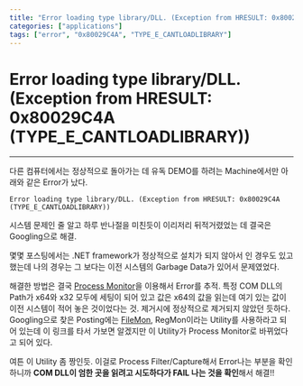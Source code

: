 ```yaml
---
title: "Error loading type library/DLL. (Exception from HRESULT: 0x80029C4A (TYPE_E_CANTLOADLIBRARY))"
categories: ["applications"]
tags: ["error", "0x80029C4A", "TYPE_E_CANTLOADLIBRARY"]
---
```


# Error loading type library/DLL. (Exception from HRESULT: 0x80029C4A (TYPE_E_CANTLOADLIBRARY))
___

다른 컴퓨터에서는 정상적으로 돌아가는 데 유독 DEMO를 하려는 Machine에서만 아래와 같은 Error가 났다.

	Error loading type library/DLL. (Exception from HRESULT: 0x80029C4A (TYPE_E_CANTLOADLIBRARY))

시스템 문제인 줄 알고 하루 반나절을 미친듯이 이리저리 뒤적거렸었는 데 결국은 Googling으로 해결.

몇몇 포스팅에서는 .NET framework가 정상적으로 설치가 되지 않아서 인 경우도 있고 했는데 나의 경우는 그 보다는 이전 시스템의 Garbage Data가 있어서 문제였었다.

해결한 방법은 결국 [Process Monitor][ProcessMonitor]을 이용해서 Error를 추적.
특정 COM DLL의 Path가 x64와 x32 모두에 세팅이 되어 있고 값은 x64의 값을 읽는데 여기 있는 값이 이전 시스템이 적어 놓은 것이었다는 것.
제거시에 정상적으로 제거되지 않았던 듯하다.
Googling으로 찾은 Posting에는 [FileMon][FileMon], RegMon이라는 Utility를 사용하라고 되어 있는데 이 링크를 타서 가보면 알겠지만 이 Utility가 Process Monitor로 바뀌었다고 되어 있다.

여튼 이 Utility 좀 짱인듯. 이걸로 Process Filter/Capture해서 Error나는 부분을 확인하니까 **COM DLL이 엄한 곳을 읽려고 시도하다가 FAIL 나는 것을 확인**해서 해결!!

[ProcessMonitor]: http://technet.microsoft.com/en-us/sysinternals/bb896645
[FileMon]: http://technet.microsoft.com/en-us/sysinternals/bb896642.aspx